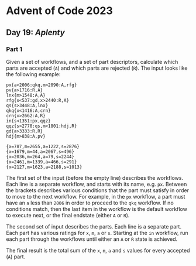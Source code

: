 # Advent of Code 2023
## Day 19: *Aplenty*

### Part 1

Given a set of workflows, and a set of part descriptors, calculate which parts are accepted (`A`) and which parts are rejected (`R`). The input looks like the following example:

```
px{a<2006:qkq,m>2090:A,rfg}
pv{a>1716:R,A}
lnx{m>1548:A,A}
rfg{s<537:gd,x>2440:R,A}
qs{s>3448:A,lnx}
qkq{x<1416:A,crn}
crn{x>2662:A,R}
in{s<1351:px,qqz}
qqz{s>2770:qs,m<1801:hdj,R}
gd{a>3333:R,R}
hdj{m>838:A,pv}

{x=787,m=2655,a=1222,s=2876}
{x=1679,m=44,a=2067,s=496}
{x=2036,m=264,a=79,s=2244}
{x=2461,m=1339,a=466,s=291}
{x=2127,m=1623,a=2188,s=1013}
```

The first set of the input (before the empty line) describes the workflows. Each line is a separate workflow, and starts with its name, e.g. `px`. Between the brackets describes various conditions that the part must satisfy in order to move to the next workflow. For example, in the `px` workflow, a part must have an `a` less than `2006` in order to proceed to the `qkq` workflow. If no conditions match, then the last item in the workflow is the default workflow to execute next, or the final endstate (either `A` or `R`).

The second set of input describes the parts. Each line is a separate part. Each part has various ratings for `x`, `m`, `a` or `s`. Starting at the `in` workflow, run each part through the workflows until either an `A` or `R` state is achieved.

The final result is the total sum of the `x`, `m`, `a` and `s` values for every accepted (`A`) part.